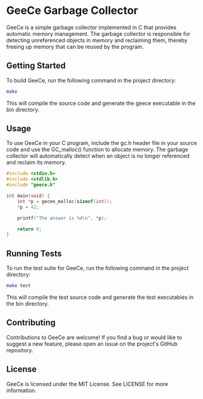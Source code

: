 # GeeCe Garbage Collector

GeeCe is a simple garbage collector implemented in C that provides automatic memory management. The garbage collector is responsible for detecting unreferenced objects in memory and reclaiming them, thereby freeing up memory that can be reused by the program.

## Getting Started

To build GeeCe, run the following command in the project directory:

```BASH
make
```

This will compile the source code and generate the geece executable in the bin directory.

## Usage

To use GeeCe in your C program, include the gc.h header file in your source code and use the GC_malloc() function to allocate memory. The garbage collector will automatically detect when an object is no longer referenced and reclaim its memory.

```C
#include <stdio.h>
#include <stdlib.h>
#include "geece.h"

int main(void) {
    int *p = gecee_malloc(sizeof(int));
    *p = 42;

    printf("The answer is %d\n", *p);

    return 0;
}
```

## Running Tests

To run the test suite for GeeCe, run the following command in the project directory:

```BASH
make test
```

This will compile the test source code and generate the test executables in the bin directory.

## Contributing

Contributions to GeeCe are welcome! If you find a bug or would like to suggest a new feature, please open an issue on the project's GitHub repository.

## License

GeeCe is licensed under the MIT License. See LICENSE for more information.
